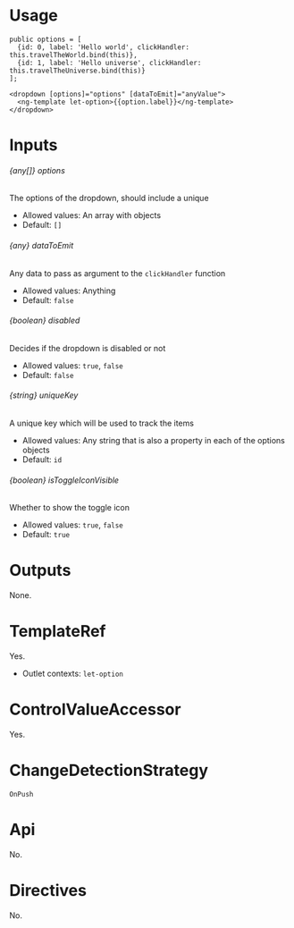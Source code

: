 # Usage

```
public options = [
  {id: 0, label: 'Hello world', clickHandler: this.travelTheWorld.bind(this)},
  {id: 1, label: 'Hello universe', clickHandler: this.travelTheUniverse.bind(this)}
];

<dropdown [options]="options" [dataToEmit]="anyValue">
  <ng-template let-option>{{option.label}}</ng-template>
</dropdown>
```

# Inputs

###### {any[]} options
The options of the dropdown, should include a unique

- Allowed values: An array with objects
- Default: `[]`

###### {any} dataToEmit
Any data to pass as argument to the `clickHandler` function

- Allowed values: Anything
- Default: `false`

###### {boolean} disabled
Decides if the dropdown is disabled or not

- Allowed values: `true`, `false`
- Default: `false`

###### {string} uniqueKey
A unique key which will be used to track the items

- Allowed values: Any string that is also a property in each of the options objects
- Default: `id`

###### {boolean} isToggleIconVisible
Whether to show the toggle icon

- Allowed values: `true`, `false`
- Default: `true`


# Outputs

None.

# TemplateRef

Yes.

- Outlet contexts: `let-option`

# ControlValueAccessor

Yes.

# ChangeDetectionStrategy

`OnPush`

# Api

No.

# Directives

No.
